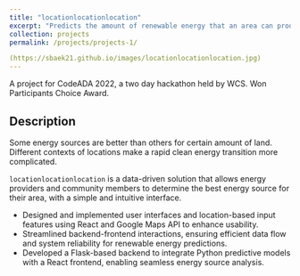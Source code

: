 ```yaml
---
title: "locationlocationlocation"
excerpt: "Predicts the amount of renewable energy that an area can produce by Python API and a web interface<br/><img src='/images/locationlocationlocation.jpg'>"
collection: projects
permalink: /projects/projects-1/

(https://sbaek21.github.io/images/locationlocationlocation.jpg)
---
```

A project for CodeADA 2022, a two day hackathon held by WCS. Won Participants Choice Award.

## Description
Some energy sources are better than others for certain amount of land. Different contexts of locations make a rapid 
clean energy transition more complicated.

`locationlocationlocation` is a data-driven solution that allows energy providers and community members to determine 
the best energy source for their area, with a simple and intuitive interface.

- Designed and implemented user interfaces and location-based input features using React and Google Maps API to enhance usability.
- Streamlined backend-frontend interactions, ensuring efficient data flow and system reliability for renewable energy predictions.
- Developed a Flask-based backend to integrate Python predictive models with a React frontend, enabling seamless energy source analysis.

<!-- 
---
title: "locationlocationlocation"
collection: projects
permalink: /projects/projects-1/
excerpt: 'Predicts the amount of renewable energy that an area can produce by Python API and a web interface.'
date: 2022-10-16
venue: 'University of Illinois Urbana-Champaign'
header:
  teaser: "locationlocationlocation.jpg"
--- -->